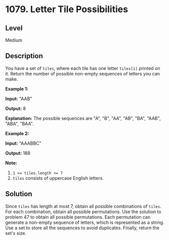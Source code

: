 # 1079. Letter Tile Possibilities
## Level
Medium

## Description
You have a set of `tiles`, where each tile has one letter `tiles[i]` printed on it. Return the number of possible non-empty sequences of letters you can make.

**Example 1:**

**Input:** "AAB"

**Output:** 8

**Explanation:** The possible sequences are "A", "B", "AA", "AB", "BA", "AAB", "ABA", "BAA".

**Example 2:**

**Input:** "AAABBC"

**Output:** 188

**Note:**

1. `1 <= tiles.length <= 7`
2. `tiles` consists of uppercase English letters.

## Solution
Since `tiles` has length at most 7, obtain all possible combinations of `tiles`. For each combination, obtain all possible permutations. Use the solution to problem 47 to obtain all possible permutations. Each permutation can generate a non-empty sequence of letters, which is represented as a string. Use a set to store all the sequences to avoid duplicates. Finally, return the set's size.
